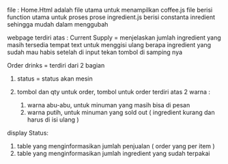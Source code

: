 file :
Home.Html adalah file utama untuk menampilkan 
coffee.js file berisi function utama untuk proses prose
ingredient.js berisi constanta inredient sehingga mudah dalam menggubah


webpage terdiri atas : 
Current Supply = menjelaskan jumlah ingredient yang masih tersedia
tempat text untuk menggisi ulang berapa ingredient yang sudah mau habis 
setelah di input tekan tombol di samping nya 

Order drinks = terdiri dari 2 bagian 
1. status = status akan mesin

2. tombol dan qty untuk order, tombol untuk order terdiri atas 2 warna :
    1. warna abu-abu, untuk minuman yang masih bisa di pesan
    2. warna putih, untuk minuman yang sold out ( ingredient kurang dan harus di isi ulang )

display Status: 
1. table yang menginformasikan jumlah penjualan ( order yang per item )
2. table yang menginformasikan jumlah ingredient yang sudah terpakai 
